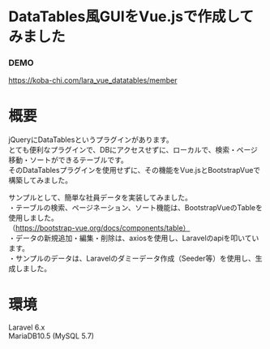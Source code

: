 # DataTables風GUIをVue.jsで作成してみました


### DEMO
https://koba-chi.com/lara_vue_datatables/member

  
# 概要
jQueryにDataTablesというプラグインがあります。  
とても便利なプラグインで、DBにアクセスせずに、ローカルで、検索・ページ移動・ソートができるテーブルです。  
そのDataTablesプラグインを使用せずに、その機能をVue.jsとBootstrapVueで構築してみました。  

サンプルとして、簡単な社員データを実装してみました。  
・テーブルの検索、ページネーション、ソート機能は、BootstrapVueのTableを使用しました。  
（https://bootstrap-vue.org/docs/components/table）  
・データの新規追加・編集・削除は、axiosを使用し、Laravelのapiを叩いています。  
・サンプルのデータは、Laravelのダミーデータ作成（Seeder等）を使用し、生成しました。  

  
# 環境
Laravel 6.x  
MariaDB10.5 (MySQL 5.7)

